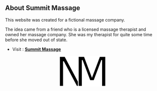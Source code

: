 ## About Summit Massage

This website was created for a fictional massage company.

The idea came from a friend who is a licensed massage therapist and owned her massage company. She was my therapist for quite some time before she moved out of state.

- Visit : **[Summit Massage](https://naynayren.github.io/summit-massage/)**

<p align="center">
    <img src="images/logo.png" alt="My Logo" width="153" height="100" />
</p>
